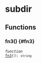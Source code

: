 # subdir

## Functions

### fn3() {#fn3}

<dl>

<dt>

<code data-typedoc-code><i>function</i> <a id="fn3" href="#fn3">fn3</a>(): `string`</code>

</dt>

</dl>
